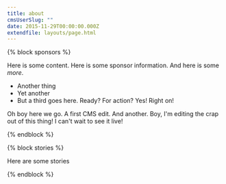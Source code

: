 ```yaml
---
title: about
cmsUserSlug: ""
date: 2015-11-29T00:00:00.000Z
extendfile: layouts/page.html
---
```


{% block sponsors %}

Here is some content. Here is some sponsor information. And here is some *more*.
- Another thing
- Yet another
- But a third goes here. Ready? For action? Yes! Right on!

Oh boy here we go. A first CMS edit. And another. Boy, I'm editing the crap out of this thing! I can't wait to see it live!

{% endblock %}

{% block stories %}

Here are some stories

{% endblock %}